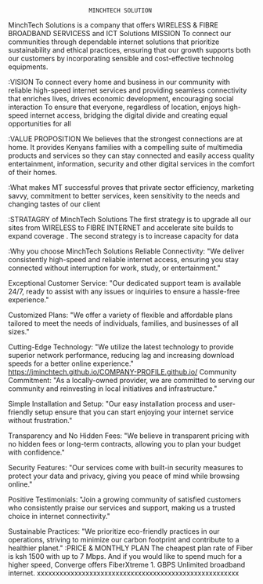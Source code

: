                            MINCHTECH SOLUTION 
                                                                
MinchTech Solutions is a company that offers WIRELESS & FIBRE BROADBAND SERVICESS and ICT Solutions
MISSION
To connect our communities through dependable internet solutions that prioritize sustainability and ethical practices, ensuring that our growth supports both our customers by incorporating sensible and cost-effective technolog equipments.

:VISION
To connect every home and business in our community with reliable high-speed internet services and providing seamless connectivity that enriches lives, drives economic development, encouraging social interaction
To ensure that everyone, regardless of location, enjoys high-speed internet access, bridging the digital divide and creating equal opportunities for all

:VALUE PROPOSITION
We believes that the strongest connections are at home. It provides Kenyans families with a compelling suite of multimedia products and services so they can stay connected and easily access quality entertainment, information, security and other digital services in the comfort of their homes.

:What makes MT successful
proves that private sector efficiency, marketing savvy, commitment to better services, keen sensitivity to the needs and changing tastes of our client

:STRATAGRY of MinchTech Solutions
The first strategy is to upgrade all our sites from WIRELESS to FIBRE INTERNET and accelerate site builds to expand coverage .
The second strategy is to increase capacity for data 

:Why you choose MinchTech Solutions
Reliable Connectivity: "We deliver consistently high-speed and reliable internet access, ensuring you stay connected without interruption for work, study, or entertainment."

Exceptional Customer Service: "Our dedicated support team is available 24/7, ready to assist with any issues or inquiries to ensure a hassle-free experience."

Customized Plans: "We offer a variety of flexible and affordable plans tailored to meet the needs of individuals, families, and businesses of all sizes."

Cutting-Edge Technology: "We utilize the latest technology to provide superior network performance, reducing lag and increasing download speeds for a better online experience."
https://jminchtech.github.io/COMPANY-PROFILE.github.io/
Community Commitment: "As a locally-owned provider, we are committed to serving our community and reinvesting in local initiatives and infrastructure."

Simple Installation and Setup: "Our easy installation process and user-friendly setup ensure that you can start enjoying your internet service without frustration."

Transparency and No Hidden Fees: "We believe in transparent pricing with no hidden fees or long-term contracts, allowing you to plan your budget with confidence."

Security Features: "Our services come with built-in security measures to protect your data and privacy, giving you peace of mind while browsing online."

Positive Testimonials: "Join a growing community of satisfied customers who consistently praise our services and support, making us a trusted choice in internet connectivity."

Sustainable Practices: "We prioritize eco-friendly practices in our operations, striving to minimize our carbon footprint and contribute to a healthier planet."
       :PRICE & MONTHLY PLAN
The cheapest plan rate of Fiber is ksh 1500 with up to 7 Mbps. And if you would like to spend much for a higher speed, Converge offers FiberXtreme 1. GBPS Unlimited broadband internet.
                       xxxxxxxxxxxxxxxxxxxxxxxxxxxxxxxxxxxxxxxxxxxxxxxxxxxxxx

